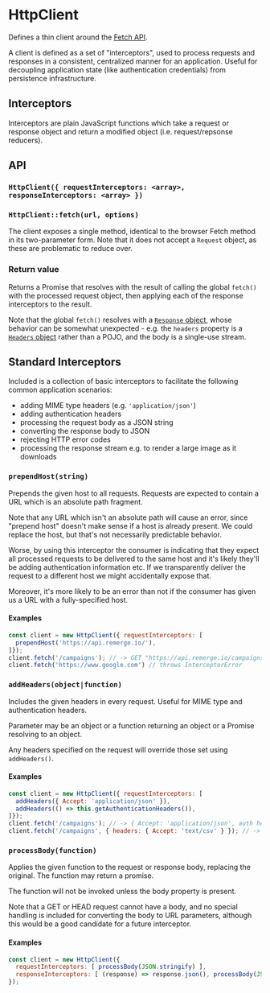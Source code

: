# HttpClient

Defines a thin client around the [Fetch API](https://developer.mozilla.org/en/docs/Web/API/Fetch_API).

A client is defined as a set of "interceptors", used to process requests and responses in a consistent, centralized manner for an application. Useful for decoupling application state (like authentication credentials) from persistence infrastructure.

## Interceptors

Interceptors are plain JavaScript functions which take a request or response object and return a modified object (i.e. request/repsonse reducers).

## API

### `HttpClient({ requestInterceptors: <array>, responseInterceptors: <array> })`

### `HttpClient::fetch(url, options)`

The client exposes a single method, identical to the browser Fetch method in its two-parameter form. Note that it does not accept a `Request` object, as these are problematic to reduce over.

### Return value

Returns a Promise that resolves with the result of calling the global `fetch()` with the processed request object, then applying each of the response interceptors to the result.

Note that the global `fetch()` resolves with a [`Response` object](https://developer.mozilla.org/en-US/docs/Web/API/Response), whose behavior can be somewhat unexpected - e.g. the `headers` property is a [`Headers` object](https://developer.mozilla.org/en-US/docs/Web/API/Headers) rather than a POJO, and the body is a single-use stream.

## Standard Interceptors

Included is a collection of basic interceptors to facilitate the following common application scenarios:

- adding MIME type headers (e.g. `'application/json'`)
- adding authentication headers
- processing the request body as a JSON string
- converting the response body to JSON
- rejecting HTTP error codes
- processing the response stream e.g. to render a large image as it downloads

### `prependHost(string)`

Prepends the given host to all requests. Requests are expected to contain a URL which is an absolute path fragment.

Note that any URL which isn't an absolute path will cause an error, since "prepend host" doesn't make sense if a host is already present. We could replace the host, but that's not necessarily predictable behavior.

Worse, by using this interceptor the consumer is indicating that they expect all processed requests to be delivered to the same host and it's likely they'll be adding authentication information etc. If we transparently deliver the request to a different host we might accidentally expose that.

Moreover, it's more likely to be an error than not if the consumer has given us a URL with a fully-specified host.

#### Examples

```js
const client = new HttpClient({ requestInterceptors: [
  prependHost('https://api.remerge.io/'),
]});
client.fetch('/campaigns'); // -> GET "https://api.remerge.io/campaigns"
client.fetch('https://www.google.com') // throws InterceptorError
```

### `addHeaders(object|function)`

Includes the given headers in every request. Useful for MIME type and authentication headers.

Parameter may be an object or a function returning an object or a Promise resolving to an object.

Any headers specified on the request will override those set using `addHeaders()`.

#### Examples

```js
const client = new HttpClient({ requestInterceptors: [
  addHeaders({ Accept: 'application/json' }),
  addHeaders(() => this.getAuthenticationHeaders()),
]});
client.fetch('/campaigns'); // -> { Accept: 'application/json', auth headers... }
client.fetch('/campaigns', { headers: { Accept: 'text/csv' } }); // -> { Accept: 'text/csv' }
```

### `processBody(function)`

Applies the given function to the request or response body, replacing the original. The function may return a promise.

The function will not be invoked unless the body property is present.

Note that a GET or HEAD request cannot have a body, and no special handling is included for converting the body to URL parameters, although this would be a good candidate for a future interceptor.

#### Examples

```js
const client = new HttpClient({
  requestInterceptors: [ processBody(JSON.stringify) ],
  responseInterceptors: [ (response) => response.json(), processBody(JSON.parse) ],
});
```
